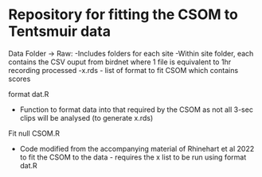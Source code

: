# Repository for fitting the CSOM to Tentsmuir data 

Data Folder -> Raw:
-Includes folders for each site
-Within site folder, each contains the CSV ouput from birdnet where 1 file is equivalent to 1hr recording processed
-x.rds - list of format to fit CSOM which contains scores

format dat.R
- Function to format data into that required by the CSOM as not all 3-sec clips will be analysed (to generate x.rds)

Fit null CSOM.R 
- Code modified from the accompanying material of Rhinehart et al 2022 to fit the CSOM to the data - requires the x list to be run using format dat.R

